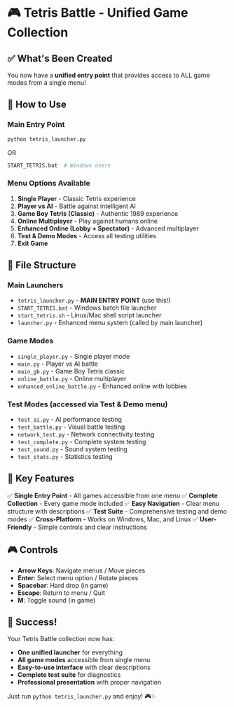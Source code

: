 # 🎮 Tetris Battle - Unified Game Collection

## ✅ What's Been Created

You now have a **unified entry point** that provides access to ALL game modes from a single menu! 

## 🚀 How to Use

### Main Entry Point
```bash
python tetris_launcher.py
```
OR
```bash
START_TETRIS.bat  # Windows users
```

### Menu Options Available

1. **Single Player** - Classic Tetris experience
2. **Player vs AI** - Battle against intelligent AI
3. **Game Boy Tetris (Classic)** - Authentic 1989 experience
4. **Online Multiplayer** - Play against humans online
5. **Enhanced Online (Lobby + Spectator)** - Advanced multiplayer
6. **Test & Demo Modes** - Access all testing utilities
7. **Exit Game**

## 📁 File Structure

### Main Launchers
- `tetris_launcher.py` - **MAIN ENTRY POINT** (use this!)
- `START_TETRIS.bat` - Windows batch file launcher
- `start_tetris.sh` - Linux/Mac shell script launcher
- `launcher.py` - Enhanced menu system (called by main launcher)

### Game Modes
- `single_player.py` - Single player mode
- `main.py` - Player vs AI battle
- `main_gb.py` - Game Boy Tetris classic
- `online_battle.py` - Online multiplayer
- `enhanced_online_battle.py` - Enhanced online with lobbies

### Test Modes (accessed via Test & Demo menu)
- `test_ai.py` - AI performance testing
- `test_battle.py` - Visual battle testing
- `network_test.py` - Network connectivity testing
- `test_complete.py` - Complete system testing
- `test_sound.py` - Sound system testing
- `test_stats.py` - Statistics testing

## 🎯 Key Features

✅ **Single Entry Point** - All games accessible from one menu
✅ **Complete Collection** - Every game mode included
✅ **Easy Navigation** - Clear menu structure with descriptions
✅ **Test Suite** - Comprehensive testing and demo modes
✅ **Cross-Platform** - Works on Windows, Mac, and Linux
✅ **User-Friendly** - Simple controls and clear instructions

## 🎮 Controls

- **Arrow Keys**: Navigate menus / Move pieces
- **Enter**: Select menu option / Rotate pieces
- **Spacebar**: Hard drop (in game)
- **Escape**: Return to menu / Quit
- **M**: Toggle sound (in game)

## 🎊 Success!

Your Tetris Battle collection now has:
- **One unified launcher** for everything
- **All game modes** accessible from single menu
- **Easy-to-use interface** with clear descriptions
- **Complete test suite** for diagnostics
- **Professional presentation** with proper navigation

Just run `python tetris_launcher.py` and enjoy! 🎮✨

